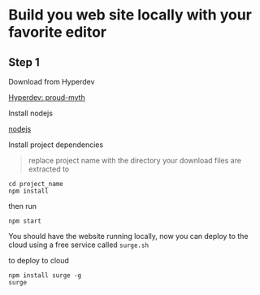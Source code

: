 # Build you web site locally with your favorite editor

## Step 1

Download from Hyperdev

<a href="https://hyperdev.com/#!/project/proud-myth" target="\_new">
  Hyperdev: proud-myth
</a>

Install nodejs

[nodejs](http://nodejs.org)

Install project dependencies

> replace project name with the directory your download files are extracted to

```
cd project_name
npm install
```

then run

```
npm start
```

You should have the website running locally, now you can deploy to the cloud using a free service called `surge.sh`

to deploy to cloud

```
npm install surge -g
surge
```
